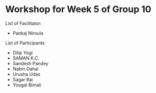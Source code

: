 # Workshop for Week 5 of Group 10

List of Facilitator:
- Pankaj Niroula
  
List of Participants
- Dilip Yogi
- SAMAN K.C.
- Sandesh Pandey
- Nabin Dahal
- Urusha Udas
- Sagar Rai
- Yougal Bimali


